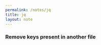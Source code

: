 ```yaml
---
permalink: /notes/jq
title: jq
layout: note
---
```

### Remove keys present in another file
<br>

<script src="https://gist.github.com/NOLFXceptMe/1422f8b09da8c24c3a6545402bb7a0f4.js"></script>
